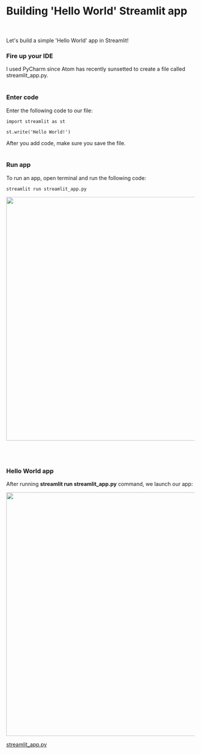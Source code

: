 # Building 'Hello World' Streamlit app <br><br/>

Let's build a simple 'Hello World' app in Streamlit!

### Fire up your IDE
I used PyCharm since Atom has recently sunsetted to create a file called streamlit_app.py.
<br><br/>

### Enter code
Enter the following code to our file:

`import streamlit as st`

`st.write('Hello World!')`

After you add code, make sure you save the file.
<br><br/>

### Run app
To run an app, open terminal and run the following code:

`streamlit run streamlit_app.py`

<p align="center">
<img width="650em" src="" align = "center"/>
</p>

<br><br/>

### Hello World app
After running **streamlit run streamlit_app.py** command, we launch our app:

<p align="center">
<img width="650em" src="" align = "center"/>
</p>

[streamlit_app.py]()